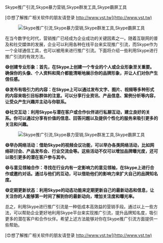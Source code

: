 Skype推广引流,Skype暴力营销,Skype群发工具,Skype霸屏工具

[😍想了解推广相关软件的朋友请登录 http://www.vst.tw](http://www.vst.tw)

 <center><img src="https://vst.tw/MP4/tuiguang/png/3.png" alt="Skype推广引流,Skype暴力营销,Skype群发工具,Skype霸屏工具"></center>

在当今数字化时代，营销推广已经成为企业成功的关键因素之一。随着互联网的普及和社交媒体的发展，企业可以利用各种在线平台来实现推广引流，而Skype作为一个全球通信工具，也可以被用来进行推广引流。下面将介绍一些利用Skype进行推广引流的有效方法。

**😄创建专业形象：首先，在Skype上创建一个专业的个人或企业形象至关重要。确保你的头像、个人资料和简介都能清晰地展示你的品牌形象，并让人们对你产生信任感。**

**😄发布有吸引力的内容：在Skype上可以通过发布文字、图片、视频等多种形式的内容来吸引目标群体的注意。可以分享行业资讯、产品信息、案例分析等内容，让受众产生兴趣并主动与你联系。**

**😄社交互动：利用Skype与潜在客户或合作伙伴进行私聊互动，建立良好的关系。你可以通过分享有价值的信息、回答问题以及提供个性化的服务来吸引更多的关注和兴趣。**

 <center><img src="https://vst.tw/MP4/tuiguang/png/0.png" alt="Skype推广引流,Skype暴力营销,Skype群发工具,Skype霸屏工具"></center>

**😄举办网络活动：借助Skype的视频会议功能，可以举办各类网络活动，比如网络研讨会、产品发布会、行业交流会等。这些活动不仅可以增加品牌曝光度，还可以吸引更多的潜在客户参与其中。**

**😄与意见领袖合作：寻找在行业内有一定影响力的意见领袖，在Skype上进行合作或邀约对话。通过与他们的互动，可以借助他们的影响力来扩大自己的品牌知名度。**

**😄定期更新状态：利用Skype的动态功能来定期更新自己的最新动态和信息，让关注你的人能够第一时间了解到你的最新动向，增加关注度和曝光率。**

总之，利用Skype进行推广引流是一种低成本高效益的营销手段。通过以上一些方法，可以帮助企业更好地利用Skype平台来实现推广引流，提升品牌知名度，吸引更多的潜在客户和合作伙伴。希望上述方法能够对你在Skype推广引流方面提供一些帮助。

[😍想了解推广相关软件的朋友请登录 http://www.vst.tw](http://www.vst.tw)



